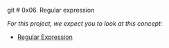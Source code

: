git # 0x06. Regular expression

*For this project, we expect you to look at this concept:*
- [Regular Expression](https://intranet.alxswe.com/concepts/29)

